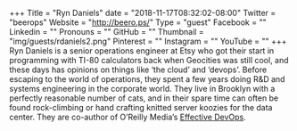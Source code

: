 +++
Title = "Ryn Daniels"
date = "2018-11-17T08:32:02-08:00"
Twitter = "beerops"
Website = "http://beero.ps/"
Type = "guest"
Facebook = ""
Linkedin = ""
Pronouns = ""
GitHub = ""
Thumbnail = "img/guests/rdaniels2.png"
Pinterest = ""
Instagram = ""
YouTube = ""
+++
Ryn Daniels is a senior operations engineer at Etsy who got their start in programming with TI-80 calculators back when Geocities was still cool, and these days has opinions on things like ‘the cloud’ and ‘devops’. Before escaping to the world of operations, they spent a few years doing R&D and systems engineering in the corporate world. They live in Brooklyn with a perfectly reasonable number of cats, and in their spare time can often be found rock-climbing or hand crafting knitted server koozies for the data center. They are co-author of O’Reilly Media’s [Effective DevOps](http://oreil.ly/1BXuIdX).
